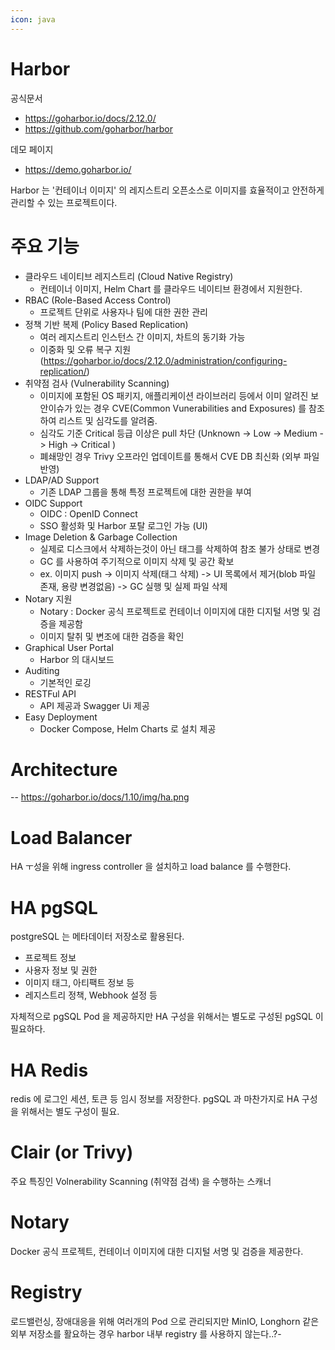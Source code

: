 ```yaml
---
icon: java
---
```


# Harbor

공식문서
 * https://goharbor.io/docs/2.12.0/
 * https://github.com/goharbor/harbor

데모 페이지
  * https://demo.goharbor.io/

Harbor 는 '컨테이너 이미지' 의 레지스트리 오픈소스로 이미지를 효율적이고 안전하게 관리할 수 있는 프로젝트이다.

# 주요 기능
* 클라우드 네이티브 레지스트리 (Cloud Native Registry)
  * 컨테이너 이미지, Helm Chart 를 클라우드 네이티브 환경에서 지원한다.
* RBAC (Role-Based Access Control)
  * 프로젝트 단위로 사용자나 팀에 대한 권한 관리
* 정책 기반 복제 (Policy Based Replication)
  * 여러 레지스트리 인스턴스 간 이미지, 차트의 동기화 가능
  * 이중화 및 오류 복구 지원 (https://goharbor.io/docs/2.12.0/administration/configuring-replication/)
* 취약점 검사 (Vulnerability Scanning)
  * 이미지에 포함된 OS 패키지, 애플리케이션 라이브러리 등에서 이미 알려진 보안이슈가 있는 경우 CVE(Common Vunerabilities and Exposures) 를 참조하여 리스트 및 심각도를 알려줌.
  * 심각도 기준 Critical 등급 이상은 pull 차단 (Unknown -> Low -> Medium -> High -> Critical )
  * 폐쇄망인 경우 Trivy 오프라인 업데이트를 통해서 CVE DB 최신화 (외부 파일 반영)
* LDAP/AD Support
  * 기존 LDAP 그룹을 통해 특정 프로젝트에 대한 권한을 부여
* OIDC Support
  * OIDC : OpenID Connect
  * SSO 활성화 및 Harbor 포탈 로그인 가능 (UI)
* Image Deletion & Garbage Collection
  * 실제로 디스크에서 삭제하는것이 아닌 태그를 삭제하여 참조 불가 상태로 변경
  * GC 를 사용하여 주기적으로 이미지 삭제 및 공간 확보
  * ex. 이미지 push -> 이미지 삭제(태그 삭제) -> UI 목록에서 제거(blob 파일 존재, 용량 변경없음) -> GC 실행 및 실제 파일 삭제
* Notary 지원
  * Notary : Docker 공식 프로젝트로 컨테이너 이미지에 대한 디지털 서명 및 검증을 제공함
  * 이미지 탈취 및 변조에 대한 검증을 확인
* Graphical User Portal
  * Harbor 의 대시보드
* Auditing
  * 기본적인 로깅
* RESTFul API
  * API 제공과 Swagger Ui 제공
* Easy Deployment
  * Docker Compose, Helm Charts 로 설치 제공

# Architecture
-- https://goharbor.io/docs/1.10/img/ha.png

# Load Balancer
HA ㅜ성을 위해 ingress controller 을 설치하고 load balance 를 수행한다.

# HA pgSQL
postgreSQL 는 메타데이터 저장소로 활용된다.
* 프로젝트 정보
* 사용자 정보 및 권한
* 이미지 태그, 아티팩트 정보 등
* 레지스트리 정책, Webhook 설정 등

자체적으로 pgSQL Pod 을 제공하지만 HA 구성을 위해서는 별도로 구성된 pgSQL 이 필요하다.

# HA Redis
redis 에 로그인 세션, 토큰 등 임시 정보를 저장한다.
pgSQL 과 마찬가지로 HA 구성을 위해서는 별도 구성이 필요.

# Clair (or Trivy)
주요 특징인 Volnerability Scanning (취약점 검색) 을 수행하는 스캐너

# Notary
Docker 공식 프로젝트, 컨테이너 이미지에 대한 디지털 서명 및 검증을 제공한다.

# Registry
로드밸런싱, 장애대응을 위해 여러개의 Pod 으로 관리되지만
MinIO, Longhorn 같은 외부 저장소를 활요하는 경우 harbor 내부 registry 를 사용하지 않는다..?-

